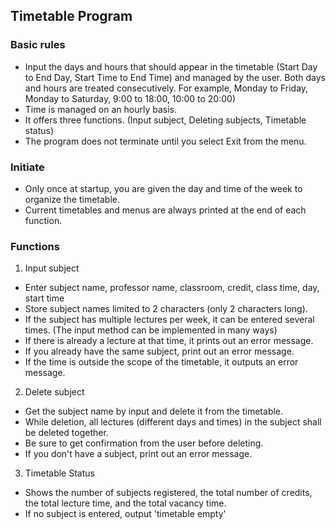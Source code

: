 ## Timetable Program
### Basic rules
- Input the days and hours that should appear in the timetable (Start Day to End Day, Start Time to End Time) and managed by the user. Both days and hours are treated consecutively. For example, Monday to Friday, Monday to Saturday, 9:00 to 18:00, 10:00 to 20:00)
- Time is managed on an hourly basis.
- It offers three functions. (Input subject, Deleting subjects, Timetable status)
- The program does not terminate until you select Exit from the menu.
### Initiate
- Only once at startup, you are given the day and time of the week to organize the timetable.
- Current timetables and menus are always printed at the end of each function.
### Functions
1. Input subject
- Enter subject name, professor name, classroom, credit, class time, day, start time
- Store subject names limited to 2 characters (only 2 characters long).
- If the subject has multiple lectures per week, it can be entered several times. (The input method can be implemented in many ways)
- If there is already a lecture at that time, it prints out an error message.
- If you already have the same subject, print out an error message.
- If the time is outside the scope of the timetable, it outputs an error message.
2. Delete subject
- Get the subject name by input and delete it from the timetable.
- While deletion, all lectures (different days and times) in the subject shall be deleted together.
- Be sure to get confirmation from the user before deleting.
- If you don't have a subject, print out an error message.
3. Timetable Status
- Shows the number of subjects registered, the total number of credits, the total lecture time, and the total vacancy time.
- If no subject is entered, output 'timetable empty'
